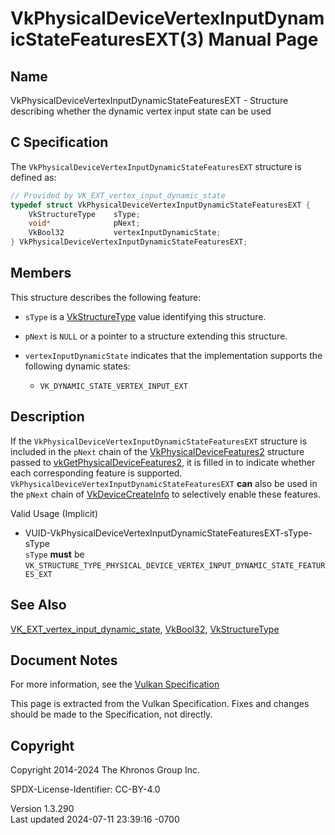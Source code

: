 # VkPhysicalDeviceVertexInputDynamicStateFeaturesEXT(3) Manual Page

## Name

VkPhysicalDeviceVertexInputDynamicStateFeaturesEXT - Structure
describing whether the dynamic vertex input state can be used



## <a href="#_c_specification" class="anchor"></a>C Specification

The `VkPhysicalDeviceVertexInputDynamicStateFeaturesEXT` structure is
defined as:

``` c
// Provided by VK_EXT_vertex_input_dynamic_state
typedef struct VkPhysicalDeviceVertexInputDynamicStateFeaturesEXT {
    VkStructureType    sType;
    void*              pNext;
    VkBool32           vertexInputDynamicState;
} VkPhysicalDeviceVertexInputDynamicStateFeaturesEXT;
```

## <a href="#_members" class="anchor"></a>Members

This structure describes the following feature:

- `sType` is a [VkStructureType](https://registry.khronos.org/vulkan/specs/1.3-extensions/man/html/VkStructureType.html) value identifying
  this structure.

- `pNext` is `NULL` or a pointer to a structure extending this
  structure.

- <span id="features-vertexInputDynamicState"></span>
  `vertexInputDynamicState` indicates that the implementation supports
  the following dynamic states:

  - `VK_DYNAMIC_STATE_VERTEX_INPUT_EXT`

## <a href="#_description" class="anchor"></a>Description

If the `VkPhysicalDeviceVertexInputDynamicStateFeaturesEXT` structure is
included in the `pNext` chain of the
[VkPhysicalDeviceFeatures2](https://registry.khronos.org/vulkan/specs/1.3-extensions/man/html/VkPhysicalDeviceFeatures2.html) structure
passed to
[vkGetPhysicalDeviceFeatures2](https://registry.khronos.org/vulkan/specs/1.3-extensions/man/html/vkGetPhysicalDeviceFeatures2.html), it is
filled in to indicate whether each corresponding feature is supported.
`VkPhysicalDeviceVertexInputDynamicStateFeaturesEXT` **can** also be
used in the `pNext` chain of
[VkDeviceCreateInfo](https://registry.khronos.org/vulkan/specs/1.3-extensions/man/html/VkDeviceCreateInfo.html) to selectively enable
these features.

Valid Usage (Implicit)

- <a
  href="#VUID-VkPhysicalDeviceVertexInputDynamicStateFeaturesEXT-sType-sType"
  id="VUID-VkPhysicalDeviceVertexInputDynamicStateFeaturesEXT-sType-sType"></a>
  VUID-VkPhysicalDeviceVertexInputDynamicStateFeaturesEXT-sType-sType  
  `sType` **must** be
  `VK_STRUCTURE_TYPE_PHYSICAL_DEVICE_VERTEX_INPUT_DYNAMIC_STATE_FEATURES_EXT`

## <a href="#_see_also" class="anchor"></a>See Also

[VK_EXT_vertex_input_dynamic_state](https://registry.khronos.org/vulkan/specs/1.3-extensions/man/html/VK_EXT_vertex_input_dynamic_state.html),
[VkBool32](https://registry.khronos.org/vulkan/specs/1.3-extensions/man/html/VkBool32.html), [VkStructureType](https://registry.khronos.org/vulkan/specs/1.3-extensions/man/html/VkStructureType.html)

## <a href="#_document_notes" class="anchor"></a>Document Notes

For more information, see the <a
href="https://registry.khronos.org/vulkan/specs/1.3-extensions/html/vkspec.html#VkPhysicalDeviceVertexInputDynamicStateFeaturesEXT"
target="_blank" rel="noopener">Vulkan Specification</a>

This page is extracted from the Vulkan Specification. Fixes and changes
should be made to the Specification, not directly.

## <a href="#_copyright" class="anchor"></a>Copyright

Copyright 2014-2024 The Khronos Group Inc.

SPDX-License-Identifier: CC-BY-4.0

Version 1.3.290  
Last updated 2024-07-11 23:39:16 -0700
